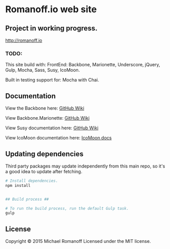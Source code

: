 Romanoff.io web site
=================

## Project in working progress. ##

http://romanoff.io


### TODO: ###

This site build with:
FrontEnd: Backbone, Marionette, Underscore, jQuery, Gulp, Mocha, Sass, Susy, IcoMoon.

Built in testing support for: Mocha with Chai.


## Documentation ##

View the Backbone here:
[GitHub Wiki](https://github.com/jashkenas/backbone/wiki)

View Backbone.Marionette:
[GitHub Wiki](https://github.com/marionettejs/backbone.marionette)

View Susy documentation here:
[GitHub Wiki](https://github.com/ericam/susy/wiki)

View IcoMoon documentation here:
[IcoMoon docs](http://icomoon.io/#docs)



## Updating dependencies ##

Third party packages may update independently from this main repo, so it's a
good idea to update after fetching.

``` bash
# Install dependencies.
npm install


## Build process ##

# To run the build process, run the default Gulp task.
gulp
```

## License ##
Copyright © 2015 Michael Romanoff
Licensed under the MIT license.
